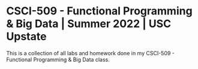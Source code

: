 # CSCI-509 - Functional Programming & Big Data | Summer 2022 | USC Upstate

This is a collection of all labs and homework done in my CSCI-509 - Functional Programming & Big Data class.

